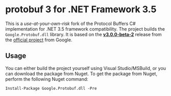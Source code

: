 # protobuf 3 for .NET Framework 3.5

This is a _use-at-your-own-risk_ fork of the Protocol Buffers C# implementation for .NET 3.5 framework compatibility. The project builds the `Google.Protobuf.dll` library. It is based on the [**v3.0.0-beta-2**](https://github.com/google/protobuf/releases/tag/v3.0.0-beta-2) release from the [official project](https://github.com/google/protobuf) from Google.


## Usage
You can either build the project yourself using Visual Studio/MSBuild, or you can download the package from Nuget. To get the package from Nuget, perform the following Nuget command:

    Install-Package Google.Protobuf.dll -Pre
